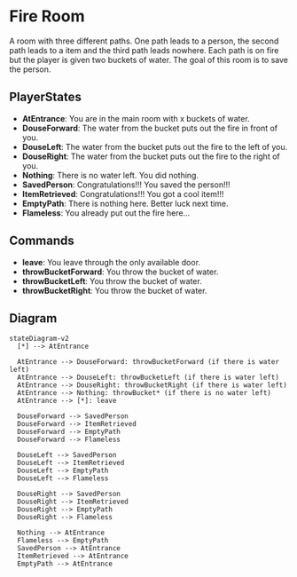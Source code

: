 # Fire Room

A room with three different paths.
One path leads to a person, the second path leads to a item and the third path leads nowhere.
Each path is on fire but the player is given two buckets of water.
The goal of this room is to save the person.

## PlayerStates

- **AtEntrance**: You are in the main room with x buckets of water.
- **DouseForward**: The water from the bucket puts out the fire in front of you.
- **DouseLeft**: The water from the bucket puts out the fire to the left of you.
- **DouseRight**: The water from the bucket puts out the fire to the right of you.
- **Nothing**: There is no water left. You did nothing.
- **SavedPerson**: Congratulations!!! You saved the person!!!
- **ItemRetrieved**: Congratulations!!! You got a cool item!!!
- **EmptyPath**: There is nothing here. Better luck next time.
- **Flameless**: You already put out the fire here...

## Commands

- **leave**: You leave through the only available door.
- **throwBucketForward**: You throw the bucket of water.
- **throwBucketLeft**: You throw the bucket of water.
- **throwBucketRight**: You throw the bucket of water.

## Diagram

```mermaid
stateDiagram-v2
  [*] --> AtEntrance

  AtEntrance --> DouseForward: throwBucketForward (if there is water left)
  AtEntrance --> DouseLeft: throwBucketLeft (if there is water left)
  AtEntrance --> DouseRight: throwBucketRight (if there is water left)
  AtEntrance --> Nothing: throwBucket* (if there is no water left)
  AtEntrance --> [*]: leave

  DouseForward --> SavedPerson
  DouseForward --> ItemRetrieved
  DouseForward --> EmptyPath
  DouseForward --> Flameless

  DouseLeft --> SavedPerson
  DouseLeft --> ItemRetrieved
  DouseLeft --> EmptyPath
  DouseLeft --> Flameless

  DouseRight --> SavedPerson
  DouseRight --> ItemRetrieved
  DouseRight --> EmptyPath
  DouseRight --> Flameless

  Nothing --> AtEntrance
  Flameless --> EmptyPath
  SavedPerson --> AtEntrance
  ItemRetrieved --> AtEntrance
  EmptyPath --> AtEntrance
```
